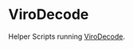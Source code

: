 # ViroDecode

Helper Scripts running [ViroDecode](https://hub.docker.com/repository/docker/sisih/virodecode).

